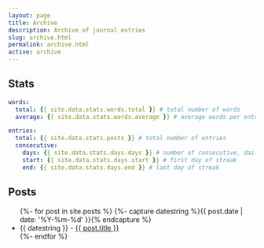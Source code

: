 ```yaml
---
layout: page
title: Archive
description: Archive of journal entries
slug: archive.html
permalink: archive.html
active: archive
---
```


## Stats

```yaml
words:
  total: {{ site.data.stats.words.total }} # total number of words
  average: {{ site.data.stats.words.average }} # average words per entry

entries:
  total: {{ site.data.stats.posts }} # total number of entries
  consecutive:
    days: {{ site.data.stats.days.days }} # number of consecutive, daily entries
    start: {{ site.data.stats.days.start }} # first day of streak
    end: {{ site.data.stats.days.end }} # last day of streak
```

## Posts

<ul class="unstyled">
  {%- for post in site.posts %}
  {%- capture datestring %}{{ post.date | date: '%Y-%m-%d' }}{% endcapture %}
  <li>{{ datestring }} - <a href="{{ post.url }}">{{ post.title }}</a></li>
  {%- endfor %}
</ul>
